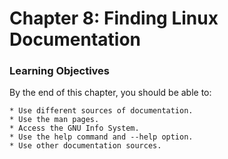 # Chapter 8: Finding Linux Documentation #

### Learning Objectives ###

By the end of this chapter, you should be able to:

    * Use different sources of documentation.
    * Use the man pages.
    * Access the GNU Info System.
    * Use the help command and --help option.
    * Use other documentation sources.

